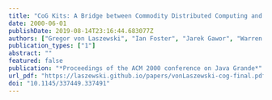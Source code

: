 ```yaml
---
title: "CoG Kits: A Bridge between Commodity Distributed Computing and High-Performance Grids"
date: 2000-06-01
publishDate: 2019-08-14T23:16:44.683077Z
authors: ["Gregor von Laszewski", "Ian Foster", "Jarek Gawor", "Warren Smith", "Steve Tuecke"]
publication_types: ["1"]
abstract: ""
featured: false
publication: "*Proceedings of the ACM 2000 conference on Java Grande*"
url_pdf: "https://laszewski.github.io/papers/vonLaszewski-cog-final.pdf"
doi: "10.1145/337449.337491"
---
```


